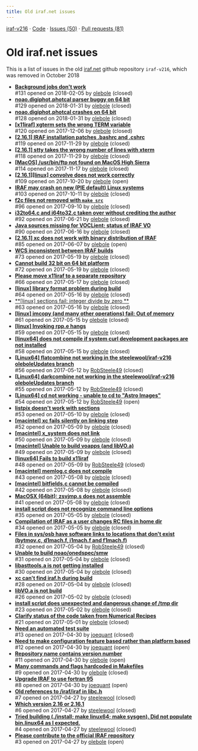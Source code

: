 ```yaml
---
title: Old iraf.net issues
---
```


[iraf-v216](/iraf-v216) · [Code](https://github.com/iraf-community/iraf/tree/iraf-v216) · [Issues (50)](/iraf-v216/issues) · [Pull requests (81)](/iraf-v216/issues/pulls)

# Old iraf.net issues
This is a list of issues in the old [iraf.net](https://github.com/iraf) github repository `iraf-v216`, which was removed in October 2018

* [**Background jobs don't work**](https://iraf-community.github.io/iraf-v216/issues/131)  
   #131 opened on 2018-02-05 by [olebole](https://github.com/olebole) (closed)
* [**noao.digiphot.photcal parser buggy on 64 bit**](https://iraf-community.github.io/iraf-v216/issues/129)  
   #129 opened on 2018-01-31 by [olebole](https://github.com/olebole) (closed)
* [**noao.digiphot.photcal crashes on 64 bit**](https://iraf-community.github.io/iraf-v216/issues/128)  
   #128 opened on 2018-01-31 by [olebole](https://github.com/olebole) (closed)
* [**[x11iraf] xgterm sets the wrong TERM variable**](https://iraf-community.github.io/iraf-v216/issues/120)  
   #120 opened on 2017-12-06 by [olebole](https://github.com/olebole) (closed)
* [**[2.16.1]  IRAF installation patches .bashrc and .cshrc**](https://iraf-community.github.io/iraf-v216/issues/119)  
   #119 opened on 2017-11-29 by [olebole](https://github.com/olebole) (closed)
* [**[2.16.1] stty takes the wrong number of lines with xterm**](https://iraf-community.github.io/iraf-v216/issues/118)  
   #118 opened on 2017-11-29 by [olebole](https://github.com/olebole) (closed)
* [**[MacOS] /usr/bin/ftp not found on MacOS High Sierra**](https://iraf-community.github.io/iraf-v216/issues/114)  
   #114 opened on 2017-11-17 by [olebole](https://github.com/olebole) (closed)
* [**[2.16.1][linux] convolve does not work correctly**](https://iraf-community.github.io/iraf-v216/issues/109)  
   #109 opened on 2017-10-20 by [olebole](https://github.com/olebole) (open)
* [**IRAF may crash on new (PIE default) Linux systems**](https://iraf-community.github.io/iraf-v216/issues/103)  
   #103 opened on 2017-10-11 by [olebole](https://github.com/olebole) (closed)
* [**f2c files not removed with `make src`**](https://iraf-community.github.io/iraf-v216/issues/96)  
   #96 opened on 2017-09-10 by [olebole](https://github.com/olebole) (closed)
* [**i32to64.c and i64to32.c taken over without crediting the author**](https://iraf-community.github.io/iraf-v216/issues/92)  
   #92 opened on 2017-06-21 by [olebole](https://github.com/olebole) (closed)
* [**Java sources missing for VOCLient; status of IRAF VO**](https://iraf-community.github.io/iraf-v216/issues/90)  
   #90 opened on 2017-06-16 by [olebole](https://github.com/olebole) (closed)
* [**[2.16.1] xc does not work with binary distribution of IRAF**](https://iraf-community.github.io/iraf-v216/issues/85)  
   #85 opened on 2017-06-07 by [olebole](https://github.com/olebole) (open)
* [**WCS inconsistent between IRAF builds**](https://iraf-community.github.io/iraf-v216/issues/73)  
   #73 opened on 2017-05-19 by [olebole](https://github.com/olebole) (closed)
* [**Cannot build 32 bit on 64 bit platform**](https://iraf-community.github.io/iraf-v216/issues/72)  
   #72 opened on 2017-05-19 by [olebole](https://github.com/olebole) (closed)
* [**Please move x11iraf to a separate repository**](https://iraf-community.github.io/iraf-v216/issues/66)  
   #66 opened on 2017-05-17 by [olebole](https://github.com/olebole) (closed)
* [**[linux] library format problem during build**](https://iraf-community.github.io/iraf-v216/issues/64)  
   #64 opened on 2017-05-16 by [olebole](https://github.com/olebole) (closed)
* [**[linux] sections fail: integer divide by zero **](https://iraf-community.github.io/iraf-v216/issues/63)  
   #63 opened on 2017-05-16 by [olebole](https://github.com/olebole) (closed)
* [**[linux] imcopy (and many other operations) fail: Out of memory**](https://iraf-community.github.io/iraf-v216/issues/61)  
   #61 opened on 2017-05-15 by [olebole](https://github.com/olebole) (closed)
* [**[linux] Invoking rpp.e hangs**](https://iraf-community.github.io/iraf-v216/issues/59)  
   #59 opened on 2017-05-15 by [olebole](https://github.com/olebole) (closed)
* [**[linux64] does not compile if system curl development packages are not installed**](https://iraf-community.github.io/iraf-v216/issues/58)  
   #58 opened on 2017-05-15 by [olebole](https://github.com/olebole) (closed)
* [**[Linux64] flatcombine not working in the steelewool/iraf-v216 oleboleUpdates branch**](https://iraf-community.github.io/iraf-v216/issues/56)  
   #56 opened on 2017-05-12 by [RobSteele49](https://github.com/RobSteele49) (closed)
* [**[Linux64] darkcombine not working in the steelewool/iraf-v216 oleboleUpdates branch**](https://iraf-community.github.io/iraf-v216/issues/55)  
   #55 opened on 2017-05-12 by [RobSteele49](https://github.com/RobSteele49) (closed)
* [**[Linux64] cd not working - unable to cd to "Astro Images"**](https://iraf-community.github.io/iraf-v216/issues/54)  
   #54 opened on 2017-05-12 by [RobSteele49](https://github.com/RobSteele49) (open)
* [**listpix doesn't work with sections**](https://iraf-community.github.io/iraf-v216/issues/53)  
   #53 opened on 2017-05-10 by [olebole](https://github.com/olebole) (closed)
* [**[macintel] xc fails silently on linking step**](https://iraf-community.github.io/iraf-v216/issues/52)  
   #52 opened on 2017-05-09 by [olebole](https://github.com/olebole) (closed)
* [**[macintel] x_system does not link**](https://iraf-community.github.io/iraf-v216/issues/50)  
   #50 opened on 2017-05-09 by [olebole](https://github.com/olebole) (closed)
* [**[macintel] Unable to build voapps (and libVO.a)**](https://iraf-community.github.io/iraf-v216/issues/49)  
   #49 opened on 2017-05-09 by [olebole](https://github.com/olebole) (closed)
* [**[linux64] Fails to build x11iraf**](https://iraf-community.github.io/iraf-v216/issues/48)  
   #48 opened on 2017-05-09 by [RobSteele49](https://github.com/RobSteele49) (closed)
* [**[macintel] memlog.c does not compile**](https://iraf-community.github.io/iraf-v216/issues/43)  
   #43 opened on 2017-05-08 by [olebole](https://github.com/olebole) (closed)
* [**[macintel] bitfields.c cannot be compiled**](https://iraf-community.github.io/iraf-v216/issues/42)  
   #42 opened on 2017-05-08 by [olebole](https://github.com/olebole) (closed)
* [**MacOSX (64bit): zsvjmp.s does not assemble**](https://iraf-community.github.io/iraf-v216/issues/41)  
   #41 opened on 2017-05-08 by [olebole](https://github.com/olebole) (closed)
* [**install script does not recognize command line options**](https://iraf-community.github.io/iraf-v216/issues/35)  
   #35 opened on 2017-05-05 by [olebole](https://github.com/olebole) (closed)
* [**Compilation of IRAF as a user changes RC files in home dir**](https://iraf-community.github.io/iraf-v216/issues/34)  
   #34 opened on 2017-05-05 by [olebole](https://github.com/olebole) (closed)
* [**Files in sys/osb have software links to locations that don't exist (bytmov.c, d1mach.f, i1mach.f and f1mach.f)**](https://iraf-community.github.io/iraf-v216/issues/32)  
   #32 opened on 2017-05-04 by [RobSteele49](https://github.com/RobSteele49) (closed)
* [**Unable to build noao/onedspec/smw**](https://iraf-community.github.io/iraf-v216/issues/31)  
   #31 opened on 2017-05-04 by [olebole](https://github.com/olebole) (closed)
* [**libasttools.a is not getting installed**](https://iraf-community.github.io/iraf-v216/issues/30)  
   #30 opened on 2017-05-04 by [olebole](https://github.com/olebole) (closed)
* [**xc can't find iraf.h during build**](https://iraf-community.github.io/iraf-v216/issues/28)  
   #28 opened on 2017-05-04 by [olebole](https://github.com/olebole) (closed)
* [**libVO.a is not build**](https://iraf-community.github.io/iraf-v216/issues/26)  
   #26 opened on 2017-05-02 by [olebole](https://github.com/olebole) (closed)
* [**install script does unexpected and dangerous change of /tmp dir**](https://iraf-community.github.io/iraf-v216/issues/23)  
   #23 opened on 2017-05-02 by [olebole](https://github.com/olebole) (closed)
* [**Clarify status of the code taken from Numerical Recipes**](https://iraf-community.github.io/iraf-v216/issues/21)  
   #21 opened on 2017-05-01 by [olebole](https://github.com/olebole) (closed)
* [**Need an automated test suite**](https://iraf-community.github.io/iraf-v216/issues/13)  
   #13 opened on 2017-04-30 by [joequant](https://github.com/joequant) (closed)
* [**Need to make configuration feature based rather than platform based**](https://iraf-community.github.io/iraf-v216/issues/12)  
   #12 opened on 2017-04-30 by [joequant](https://github.com/joequant) (open)
* [**Repository name contains version number**](https://iraf-community.github.io/iraf-v216/issues/11)  
   #11 opened on 2017-04-30 by [olebole](https://github.com/olebole) (open)
* [**Many commands and flags hardcoded in Makefiles**](https://iraf-community.github.io/iraf-v216/issues/9)  
   #9 opened on 2017-04-30 by [olebole](https://github.com/olebole) (closed)
* [**Upgrade IRAF to use fortran 95**](https://iraf-community.github.io/iraf-v216/issues/8)  
   #8 opened on 2017-04-30 by [joequant](https://github.com/joequant) (open)
* [**Old references to /iraf/iraf in libc.h**](https://iraf-community.github.io/iraf-v216/issues/7)  
   #7 opened on 2017-04-27 by [steelewool](https://github.com/steelewool) (closed)
* [**Which version 2.16 or 2.16.1**](https://iraf-community.github.io/iraf-v216/issues/6)  
   #6 opened on 2017-04-27 by [steelewool](https://github.com/steelewool) (closed)
* [**Tried building (./install; make linux64; make sysgen). Did not populate bin.linux64 as I expected.**](https://iraf-community.github.io/iraf-v216/issues/4)  
   #4 opened on 2017-04-27 by [steelewool](https://github.com/steelewool) (closed)
* [**Please contribute to the official IRAF repository**](https://iraf-community.github.io/iraf-v216/issues/3)  
   #3 opened on 2017-04-27 by [olebole](https://github.com/olebole) (open)
